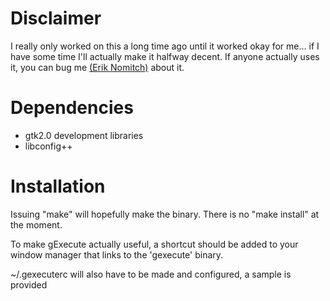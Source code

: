 Disclaimer
==========
I really only worked on this a long time ago until it worked okay for me... if I have some time I'll actually make it halfway decent.  If anyone actually uses it, you can bug me [(Erik Nomitch)](http://github.com/eriknomitch) about it.

Dependencies
=============
* gtk2.0 development libraries
* libconfig++

Installation
============
Issuing "make" will hopefully make the binary. There is no "make install" at the moment.

To make gExecute actually useful, a shortcut should be added to your window manager that links to the 'gexecute' binary.

~/.gexecuterc will also have to be made and configured, a sample is provided 
